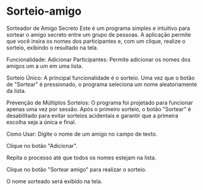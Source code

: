# Sorteio-amigo
Sorteador de Amigo Secreto
Este é um programa simples e intuitivo para sortear o amigo secreto entre um grupo de pessoas. A aplicação permite que você insira os nomes dos participantes e, com um clique, realize o sorteio, exibindo o resultado na tela.

Funcionalidade:
Adicionar Participantes: Permite adicionar os nomes dos amigos um a um em uma lista.

Sorteio Único: A principal funcionalidade é o sorteio. Uma vez que o botão de "Sortear" é pressionado, o programa seleciona um nome aleatoriamente da lista.

Prevenção de Múltiplos Sorteios: O programa foi projetado para funcionar apenas uma vez por sessão. Após o primeiro sorteio, o botão "Sortear" é desabilitado para evitar sorteios acidentais e garantir que a primeira escolha seja a única e final.

Como Usar:
Digite o nome de um amigo no campo de texto.

Clique no botão "Adicionar".

Repita o processo até que todos os nomes estejam na lista.

Clique no botão "Sortear amigo" para realizar o sorteio.

O nome sorteado será exibido na tela.
